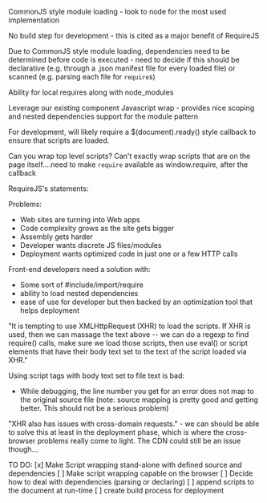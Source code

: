 CommonJS style module loading - look to node for the most used implementation

No build step for development - this is cited as a major benefit of RequireJS

Due to CommonJS style module loading, dependencies need to be determined before code is executed - need to decide if this should be declarative (e.g. through a .json manifest file for every loaded file) or scanned (e.g. parsing each file for `require`s)

Ability for local requires along with node_modules

Leverage our existing component Javascript wrap - provides nice scoping and nested dependencies support for the module pattern

For development, will likely require a $(document).ready() style callback to ensure that scripts are loaded.

Can you wrap top level scripts? Can't exactly wrap scripts that are on the page itself....need to make `require` available as window.require, after the callback

RequireJS's statements:

Problems:
* Web sites are turning into Web apps
* Code complexity grows as the site gets bigger
* Assembly gets harder
* Developer wants discrete JS files/modules
* Deployment wants optimized code in just one or a few HTTP calls

Front-end developers need a solution with:
* Some sort of #include/import/require
* ability to load nested dependencies
* ease of use for developer but then backed by an optimization tool that helps deployment

"It is tempting to use XMLHttpRequest (XHR) to load the scripts. If XHR is used, then we can massage the text above -- we can do a regexp to find require() calls, make sure we load those scripts, then use eval() or script elements that have their body text set to the text of the script loaded via XHR."

Using script tags with body text set to file text is bad:
* While debugging, the line number you get for an error does not map to the original source file (note: source mapping is pretty good and getting better. This should not be a serious problem)

"XHR also has issues with cross-domain requests." - we can should be able to solve this at least in the deployment phase, which is where the cross-browser problems really come to light. The CDN could still be an issue though...



TO DO:
[x] Make Script wrapping stand-alone with defined source and dependencies
[ ] Make script wrapping capable on the browser
[ ] Decide how to deal with dependencies (parsing or declaring)
[ ] append scripts to the document at run-time
[ ] create build process for deployment